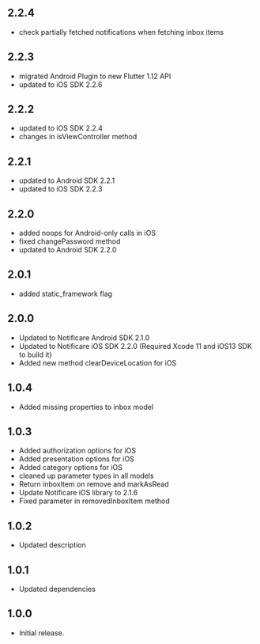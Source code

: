 ## 2.2.4
* check partially fetched notifications when fetching inbox items 

## 2.2.3
* migrated Android Plugin to new Flutter 1.12 API
* updated to iOS SDK 2.2.6

## 2.2.2
* updated to iOS SDK 2.2.4
* changes in isViewController method

## 2.2.1
* updated to Android SDK 2.2.1
* updated to iOS SDK 2.2.3

## 2.2.0
* added noops for Android-only calls in iOS
* fixed changePassword method
* updated to Android SDK 2.2.0

## 2.0.1
* added static_framework flag

## 2.0.0
* Updated to Notificare Android SDK 2.1.0
* Updated to Notificare iOS SDK 2.2.0 (Required Xcode 11 and iOS13 SDK to build it)
* Added new method clearDeviceLocation for iOS

## 1.0.4
* Added missing properties to inbox model

## 1.0.3
* Added authorization options for iOS
* Added presentation options for iOS
* Added category options for iOS
* cleaned up parameter types in all models
* Return inboxItem on remove and markAsRead
* Update Notificare iOS library to 2.1.6
* Fixed parameter in removedInboxItem method

## 1.0.2
* Updated description

## 1.0.1
* Updated dependencies

## 1.0.0
* Initial release.
